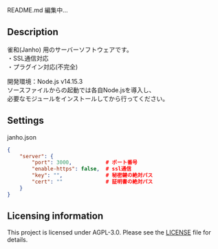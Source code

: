 README.md 編集中...  

## Description
雀和(Janho) 用のサーバーソフトウェアです。  
・SSL通信対応  
・プラグイン対応(不完全)  
  
開発環境：Node.js v14.15.3  
ソースファイルからの起動では各自Node.jsを導入し、  
必要なモジュールをインストールしてから行ってください。  

## Settings
janho.json
```json
{
	"server": {
		"port": 3000,           # ポート番号
		"enable-https": false,  # ssl通信
		"key": "",              # 秘密鍵の絶対パス
		"cert": ""              # 証明書の絶対パス
	}
}
```

## Licensing information
This project is licensed under AGPL-3.0. Please see the [LICENSE](/LICENSE) file for details.  
